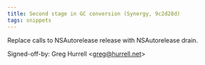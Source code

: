 ```yaml
---
title: Second stage in GC conversion (Synergy, 9c2d28d)
tags: snippets
---
```


Replace calls to NSAutorelease release with NSAutorelease drain.

Signed-off-by: Greg Hurrell &lt;greg@hurrell.net&gt;
